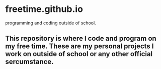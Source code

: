 # freetime.github.io
programming and coding outside of school.

## This repository is where I code and program on my free time. These are my personal projects I work on outside of school or any other official sercumstance.
